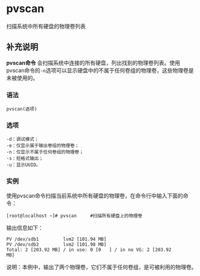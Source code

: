 pvscan
===

扫描系统中所有硬盘的物理卷列表

## 补充说明

**pvscan命令** 会扫描系统中连接的所有硬盘，列出找到的物理卷列表。使用pvscan命令的`-n`选项可以显示硬盘中的不属于任何卷组的物理卷，这些物理卷是未被使用的。

### 语法

```shell
pvscan(选项)
```

### 选项

```shell
-d：调试模式；
-e：仅显示属于输出卷组的物理卷；
-n：仅显示不属于任何卷组的物理卷；
-s：短格式输出；
-u：显示UUID。
```

### 实例

使用pvscan命令扫描当前系统中所有硬盘的物理卷，在命令行中输入下面的命令：

```shell
[root@localhost ~]# pvscan     #扫描所有硬盘上的物理卷
```

输出信息如下：

```shell
PV /dev/sdb1         lvm2 [101.94 MB]
PV /dev/sdb2         lvm2 [101.98 MB]
Total: 2 [203.92 MB] / in use: 0 [0   ] / in no VG: 2 [203.92
MB]
```

说明：本例中，输出了两个物理卷，它们不属于任何卷组，是可被利用的物理卷。


<!-- Linux命令行搜索引擎：https://jaywcjlove.github.io/linux-command/ -->